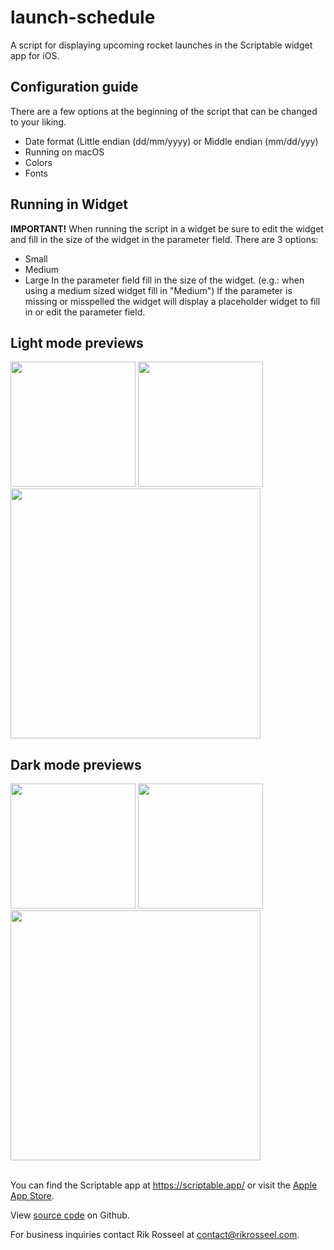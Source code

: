 # launch-schedule
A script for displaying upcoming rocket launches in the Scriptable widget app for iOS.

## Configuration guide
There are a few options at the beginning of the script that can be changed to your liking.

* Date format (Little endian (dd/mm/yyyy) or Middle endian (mm/dd/yyy)
* Running on macOS
* Colors
* Fonts

## Running in Widget
**IMPORTANT!** When running the script in a widget be sure to edit the widget and fill in the size of the widget in the parameter field.
There are 3 options:
* Small
* Medium
* Large
In the parameter field fill in the size of the widget. (e.g.: when using a medium sized widget fill in "Medium") If the parameter is missing or misspelled the widget will display a placeholder widget to fill in or edit the parameter field.

## Light mode previews
<img src="https://user-images.githubusercontent.com/36194842/190871200-2c9464ee-4387-4746-aa04-d4c07eeae75e.png" height="200" />
<img src="https://user-images.githubusercontent.com/36194842/190871197-7639260e-a09e-4b45-98f5-85901d2e187a.png" height="200" />
<img src="https://user-images.githubusercontent.com/36194842/190871187-75b05770-6a27-4733-a1e1-235b1413712e.png" height="400" />

## Dark mode previews
<img src="https://user-images.githubusercontent.com/36194842/190871199-ed87f00b-e90b-4e33-be66-017fabe9ba57.png" height="200" />
<img src="https://user-images.githubusercontent.com/36194842/190871196-311066df-6305-4ba7-ac5e-bbafc3e4ced4.png" height="200" />
<img src="https://user-images.githubusercontent.com/36194842/190871194-396d46f3-35ef-42e8-8abd-d09e8c34f01e.png" height="400" />



\
You can find the Scriptable app at https://scriptable.app/ or visit the [Apple App Store](https://apps.apple.com/us/app/scriptable/id1405459188).

View [source code](https://github.com/rik-rosseel/launch-schedule) on Github.

For business inquiries contact Rik Rosseel at contact@rikrosseel.com.

